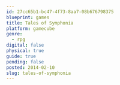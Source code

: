 ```yaml
---
id: 27cc65b1-bc47-4f73-8aa7-08b676798375
blueprint: games
title: Tales of Symphonia
platform: gamecube
genre:
  - rpg
digital: false
physical: true
guide: true
pending: false
posted: 2014-02-10
slug: tales-of-symphonia
---
```

